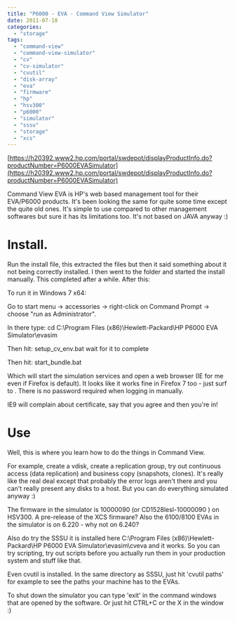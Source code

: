 ```yaml
---
title: "P6000 - EVA - Command View Simulator"
date: 2011-07-18
categories: 
  - "storage"
tags: 
  - "command-view"
  - "command-view-simulator"
  - "cv"
  - "cv-simulator"
  - "cvutil"
  - "disk-array"
  - "eva"
  - "firmware"
  - "hp"
  - "hsv300"
  - "p6000"
  - "simulator"
  - "sssu"
  - "storage"
  - "xcs"
---
```


[https://h20392.www2.hp.com/portal/swdepot/displayProductInfo.do?productNumber=P6000EVASimulator](https://h20392.www2.hp.com/portal/swdepot/displayProductInfo.do?productNumber=P6000EVASimulator)

Command View EVA is HP's web based management tool for their EVA/P6000 products. It's been looking the same for quite some time except the quite old ones. It's simple to use compared to other management softwares but sure it has its limitations too. It's not based on JAVA anyway :)

# Install.

Run the install file, this extracted the files but then it said something about it not being correctly installed. I then went to the folder and started the install manually. This completed after a while. After this:

To run it in Windows 7 x64:

Go to start menu -> accessories -> right-click on Command Prompt -> choose "run as Administrator".

In there type: cd C:\\Program Files (x86)\\Hewlett-Packard\\HP P6000 EVA Simulator\\evasim

Then hit: setup\_cv\_env.bat wait for it to complete

Then hit: start\_bundle.bat

Which will start the simulation services and open a web browser (IE for me even if Firefox is default). It looks like it works fine in Firefox 7 too - just surf to . There is no password required when logging in manually.

IE9 will complain about certificate, say that you agree and then you're in!

# Use

Well, this is where you learn how to do the things in Command View.

For example, create a vdisk, create a replication group, try out continuous access (data replication) and business copy (snapshots, clones). It's really like the real deal except that probably the error logs aren't there and you can't really present any disks to a host. But you can do everything simulated anyway :)

The firmware in the simulator is 10000090 (or CD1528lesl-10000090 ) on HSV300. A pre-release of the XCS firmware? Also the 6100/8100 EVAs in the simulator is on 6.220 - why not on 6.240?

Also do try the SSSU it is installed here C:\\Program Files (x86)\\Hewlett-Packard\\HP P6000 EVA Simulator\\evasim\\cveva and it works. So you can try scripting, try out scripts before you actually run them in your production system and stuff like that.

Even cvutil is installed. In the same directory as SSSU, just hit 'cvutil paths' for example to see the paths your machine has to the EVAs.

To shut down the simulator you can type 'exit' in the command windows that are opened by the software. Or just hit CTRL+C or the X in the window :)
